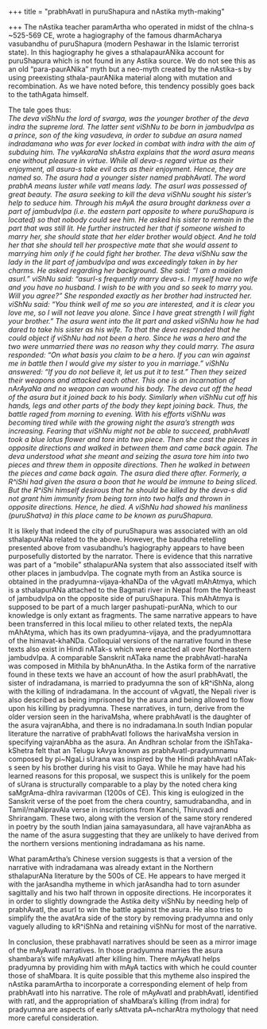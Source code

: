 +++
title = "prabhAvatI in puruShapura and nAstika myth-making"

+++
The nAstika teacher paramArtha who operated in midst of the chIna-s
\~525-569 CE, wrote a hagiography of the famous dharmAcharya vasubandhu
of puruShapura (modern Peshawar in the Islamic terrorist state). In this
hagiography he gives a sthalapaurANika account for puruShapura which is
not found in any Astika source. We do not see this as an old
“para-paurANika” myth but a neo-myth created by the nAstika-s by using
preexisting sthala-paurANika material along with mutation and
recombination. As we have noted before, this tendency possibly goes back
to the tathAgata himself.

The tale goes thus:  
*The deva viShNu the lord of svarga, was the younger brother of the deva
indra the supreme lord. The latter sent viShNu to be born in jambudvIpa
as a prince, son of the king vasudeva, in order to subdue an asura named
indradamana who was for ever locked in combat with indra with the aim of
subduing him. The vyAkaraNa shAstra explains that the word asura means
one without pleasure in virtue. While all deva-s regard virtue as their
enjoyment, all asura-s take evil acts as their enjoyment. Hence, they
are named so. The asura had a younger sister named prabhAvatI. The word
prabhA means luster while vatI means lady. The asurI was possessed of
great beauty. The asura seeking to kill the deva viShNu sought his
sister’s help to seduce him. Through his mAyA the asura brought darkness
over a part of jambudvIpa (i.e. the eastern part opposite to where
puruShapura is located) so that nobody could see him. He asked his
sister to remain in the part that was still lit. He further instructed
her that if someone wished to marry her, she should state that her elder
brother would object. And he told her that she should tell her
prospective mate that she would assent to marrying him only if he could
fight her brother. The deva viShNu saw the lady in the lit part of
jambudvIpa and was exceedingly taken in by her charms. He asked
regarding her background. She said: “I am a maiden asurI.” viShNu said:
“asurI-s frequently marry deva-s. I myself have no wife and you have
no husband. I wish to be with you and so seek to marry you. Will you
agree?” She responded exactly as her brother had instructed her. viShNu
said: “You think well of me so you are interested, and it is clear you
love me, so I will not leave you alone. Since I have great strength I
will fight your brother.” The asura went into the lit part and asked
viShNu how he had dared to take his sister as his wife. To that the deva
responded that he could object if viShNu had not been a hero. Since he
was a hero and the two were unmarried there was no reason why they could
marry. The asura responded: “On what basis you claim to be a hero. If
you can win against me in battle then I would give my sister to you in
marriage.” viShNu answered: “If you do not believe it, let us put it to
test.” Then they seized their weapons and attacked each other. This one
is an incarnation of nArAyaNa and no weapon can wound his body. The deva
cut off the head of the asura but it joined back to his body. Similarly
when viShNu cut off his hands, legs and other parts of the body they
kept joining back. Thus, the battle raged from morning to evening. With
his efforts viShNu was becoming tired while with the growing night the
asura’s strength was increasing. Fearing that viShNu might not be able
to succeed, prabhAvatI took a blue lotus flower and tore into two piece.
Then she cast the pieces in opposite directions and walked in between
them and came back again. The deva understood what she meant and seizing
the asura tore him into two pieces and threw them in opposite
directions. Then he walked in between the pieces and came back again.
The asura died there after. Formerly, a R^iShi had given the asura a
boon that he would be immune to being sliced. But the R^iShi himself
desirous that he should be killed by the deva-s did not grant him
immunity from being torn into two halfs and thrown in opposite
directions. Hence, he died. A viShNu had showed his manliness
(puruShatva) in this place came to be known as puruShapura.*

It is likely that indeed the city of puruShapura was associated with an
old sthalapurANa related to the above. However, the bauddha retelling
presented above from vasubandhu’s hagiography appears to have been
purposefully distorted by the narrator. There is evidence that this
narrative was part of a “mobile” sthalapurANa system that also
asssociated itself with other places in jambudvIpa. The cognate myth
from an Astika source is obtained in the pradyumna-vijaya-khaNDa of the
vAgvatI mAhAtmya, which is a sthalapurANa attached to the Bagmati river
in Nepal from the Northeast of jambudvIpa on the opposite side of
puruShapura. This mAhAtmya is supposed to be part of a much larger
pashupati-purANa, which to our knowledge is only extant as fragments.
The same narrative appears to have been transferred in this local milieu
to other related texts, the nepAla mAhAtyma, which has its own
pradyumna-vijaya, and the pradyumnottara of the himavat-khaNDa.
Colloquial versions of the narrative found in these texts also exist in
Hindi nATak-s which were enacted all over Northeastern jambudvIpa. A
comparable Sanskrit nATaka name the prabhAvatI-haraNa was composed in
Mithila by bhAnunAtha. In the Astika form of the narrative found in
these texts we have an account of how the asurI prabhAvatI, the sister
of indradamana, is married to pradyumna the son of kR^iShNa, along with
the killing of indradamana. In the account of vAgvatI, the Nepali river
is also described as being imprisoned by the asura and being allowed to
flow upon his killing by pradyumna. These narratives, in turn, derive
from the older version seen in the harivaMsha, where prabhAvatI is the
daughter of the asura vajranAbha, and there is no indradamana.In south
Indian popular literature the narrative of prabhAvatI follows the
harivaMsha version in specifying vajranAbha as the asura. An Andhran
scholar from the iShTaka-kShetra felt that an Telugu kAvya known as
prabhAvatI-pradyumnamu composed by pi\~NgaLi sUrana was inspired by the
Hindi prabhAvatI nATak-s seen by his brother during his visit to Gaya.
While he may have had his learned reasons for this proposal, we suspect
this is unlikely for the poem of sUrana is structurally comparable to a
play by the noted chera king saMgrAma-dhIra ravivarman (1200s of CE).
This king is eulogized in the Sanskrit verse of the poet from the chera
country, samudrabandha, and in Tamil/maNipravAla verse in inscriptions
from Kanchi, Thiruvadi and Shrirangam. These two, along with the version
of the same story rendered in poetry by the south Indian jaina
samayasundara, all have vajranAbha as the name of the asura suggesting
that they are unlikely to have derived from the northern versions
mentioning indradamana as his name.

What paramArtha’s Chinese version suggests is that a version of the
narrative with indradamana was already extant in the Northern
sthalapurANa literature by the 500s of CE. He appears to have merged it
with the jarAsandha mytheme in which jarAsandha had to torn asunder
sagittally and his two half thrown in opposite directions. He
incorporates it in order to slightly downgrade the Astika deity viShNu
by needing help of prabhAvatI, the asurI to win the battle against the
asura. He also tries to simplify the the avatAra side of the story by
removing pradyumna and only vaguely alluding to kR^iShNa and retaining
viShNu for most of the narrative.

In conclusion, these prabhavatI narratives should be seen as a mirror
image of the mAyAvatI narratives. In those pradyumna marries the asura
shambara’s wife mAyAvatI after killing him. There mAyAvatI helps
pradyumna by providing him with mAyA tactics with which he could counter
those of shaMbara. It is quite possible that this mytheme also inspired
the nAstika paramArtha to incorporate a corresponding element of help
from prabhAvatI into his narrative. The role of mAyAvatI and prabhAvatI,
identified with ratI, and the appropriation of shaMbara’s killing (from
indra) for pradyumna are aspects of early sAttvata pA\~ncharAtra
mythology that need more careful consideration.
